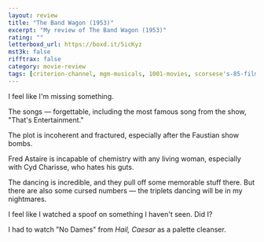```yaml
---
layout: review
title: "The Band Wagon (1953)"
excerpt: "My review of The Band Wagon (1953)"
rating: ""
letterboxd_url: https://boxd.it/5icKyz
mst3k: false
rifftrax: false
category: movie-review
tags: [criterion-channel, mgm-musicals, 1001-movies, scorsese's-85-film]
---
```


I feel like I'm missing something.

The songs — forgettable, including the most famous song from the show, "That's Entertainment."

The plot is incoherent and fractured, especially after the Faustian show bombs.

Fred Astaire is incapable of chemistry with any living woman, especially with Cyd Charisse, who hates his guts.

The dancing is incredible, and they pull off some memorable stuff there. But there are also some cursed numbers — the triplets dancing will be in my nightmares.

I feel like I watched a spoof on something I haven't seen. Did I?

I had to watch "No Dames" from <i>Hail, Caesar</i> as a palette cleanser.

